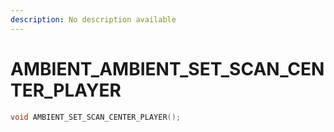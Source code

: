 ```yaml
---
description: No description available 
---
```


# AMBIENT\_AMBIENT_SET_SCAN_CENTER_PLAYER

```cpp
void AMBIENT_SET_SCAN_CENTER_PLAYER();
```